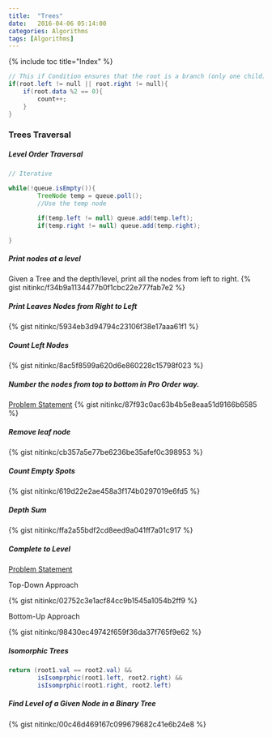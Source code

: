 ```yaml
---
title:  "Trees"
date:   2016-04-06 05:14:00
categories: Algorithms
tags: [Algorithms]
---
```


{% include toc title="Index" %}

```java
// This if Condition ensures that the root is a branch (only one child)
if(root.left != null || root.right != null){
    if(root.data %2 == 0){
        count++;
    }
}
```
### Trees Traversal


##### Level Order Traversal
```java
// Iterative

while(!queue.isEmpty()){
        TreeNode temp = queue.poll();
        //Use the temp node

        if(temp.left != null) queue.add(temp.left);
        if(temp.right != null) queue.add(temp.right);

}
```

##### Print nodes at a level
Given a Tree and the depth/level, print all the nodes from left to right.
{% gist nitinkc/f34b9a1134477b0f1cbc22e777fab7e2 %}

##### Print Leaves Nodes from Right to Left
{% gist nitinkc/5934eb3d94794c23106f38e17aaa61f1 %}

##### Count Left Nodes
{% gist nitinkc/8ac5f8599a620d6e860228c15798f023 %}

##### Number the nodes from top to bottom in Pro Order way.
[Problem Statement](https://practiceit.cs.washington.edu/problem/view/bjp5/chapter17/e11-numberNodes)
{% gist nitinkc/87f93c0ac63b4b5e8eaa51d9166b6585 %}

##### Remove leaf node
{% gist nitinkc/cb357a5e77be6236be35afef0c398953 %}


##### Count Empty Spots
{% gist nitinkc/619d22e2ae458a3f174b0297019e6fd5 %}

##### Depth Sum
{% gist nitinkc/ffa2a55bdf2cd8eed9a041ff7a01c917 %}


##### Complete to Level

[Problem Statement](https://practiceit.cs.washington.edu/problem/view/bjp5/chapter17/e14-completeToLevel)

Top-Down Approach

{% gist nitinkc/02752c3e1acf84cc9b1545a1054b2ff9 %}

Bottom-Up Approach

{% gist nitinkc/98430ec49742f659f36da37f765f9e62 %}


##### Isomorphic Trees
```java
return (root1.val == root2.val) &&
        isIsomprphic(root1.left, root2.right) &&
        isIsomprphic(root1.right, root2.left)
```

##### Find Level of a Given Node in a Binary Tree
{% gist nitinkc/00c46d469167c099679682c41e6b24e8 %}
